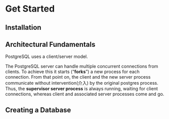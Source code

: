 # Get Started

## Installation

## Architectural Fundamentals
PostgreSQL uses a client/server model.

The PostgreSQL server can handle multiple concurrent connections from clients. To achieve this it starts (“**forks**”) a new process for each connection. From that point on, the client and the new server process communicate without intervention(介入) by the original postgres process. Thus, the **supervisor server process** is always running, waiting for client connections, whereas client and associated server processes come and go.

## Creating a Database
